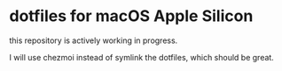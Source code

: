 # dotfiles for macOS Apple Silicon

this repository is actively working in progress.

I will use chezmoi instead of symlink the dotfiles, which should be great.

